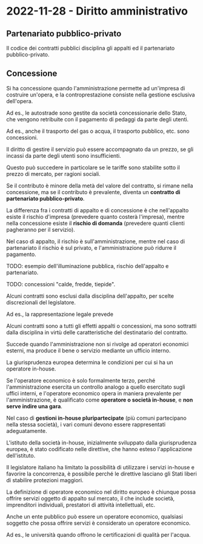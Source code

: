 # 2022-11-28 - Diritto amministrativo

## Partenariato pubblico-privato

Il codice dei contratti pubblici disciplina gli appalti ed il partenariato pubblico-privato.

## Concessione

Si ha concessione quando l'amministrazione permette ad un'impresa di costruire un'opera, e la controprestazione consiste nella gestione esclusiva dell'opera.

Ad es., le autostrade sono gestite da società concessionarie dello Stato, che vengono retribuite con il pagamento di pedaggi da parte degli utenti.

Ad es., anche il trasporto del gas o acqua, il trasporto pubblico, etc. sono concessioni.

Il diritto di gestire il servizio può essere accompagnato da un prezzo, se gli incassi da parte degli utenti sono insufficienti.

Questo può succedere in particolare se le tariffe sono stabilite sotto il prezzo di mercato, per ragioni sociali.

Se il contributo è minore della metà del valore del contratto, si rimane nella concessione, ma se il contributo è prevalente, diventa un **contratto di partenariato pubblico-privato**.

La differenza fra i contratti di appalto e di concessione è che nell'appalto esiste il rischio d'impresa (prevedere quanto costerà l'impresa), mentre nella concessione esiste il **rischio di domanda** (prevedere quanti clienti pagheranno per il servizio).

Nel caso di appalto, il rischio è sull'amministrazione, mentre nel caso di partenariato il rischio è sul privato, e l'amministrazione può ridurre il pagamento.

TODO: esempio dell'illuminazione pubblica, rischio dell'appalto e partenariato.

TODO: concessioni "calde, fredde, tiepide".

Alcuni contratti sono esclusi dalla disciplina dell'appalto, per scelte discrezionali del legislatore.

Ad es., la rappresentazione legale prevede 

Alcuni contratti sono a tutti gli effetti appalti o concessioni, ma sono sottratti dalla disciplina in virtù delle caratteristiche del destinatario del contratto.

Succede quando l'amministrazione non si rivolge ad operatori economici esterni, ma produce il bene o servizio mediante un ufficio interno.

La giurisprudenza europea determina le condizioni per cui si ha un operatore in-house.

Se l'operatore economico è solo formalmente terzo, perché l'amministrazione esercita un controllo analogo a quello esercitato sugli uffici interni, e l'operatore economico opera in maniera prevalente per l'amministrazione, è qualificato come **operatore o società in-house**, e **non serve indire una gara**.

Nel caso di **gestioni in-house pluripartecipate** (più comuni partecipano nella stessa società), i vari comuni devono essere rappresentati adeguatamente.

L'istituto della società in-house, inizialmente sviluppato dalla giurisprudenza europea, è stato codificato nelle direttive, che hanno esteso l'applicazione dell'istituto.

Il legislatore italiano ha limitato la possibilità di utilizzare i servizi in-house e favorire la concorrenza, è possibile perché le direttive lasciano gli Stati liberi di stabilire protezioni maggiori.

La definizione di operatore economico nel diritto europeo è chiunque possa offrire servizi oggetto di appalto sul mercato, il che include società, imprenditori individuali, prestatori di attività intellettuali, etc.

Anche un ente pubblico può essere un operatore economico, qualsiasi soggetto che possa offrire servizi è considerato un operatore economico.

Ad es., le università quando offrono le certificazioni di qualità per l'acqua.
